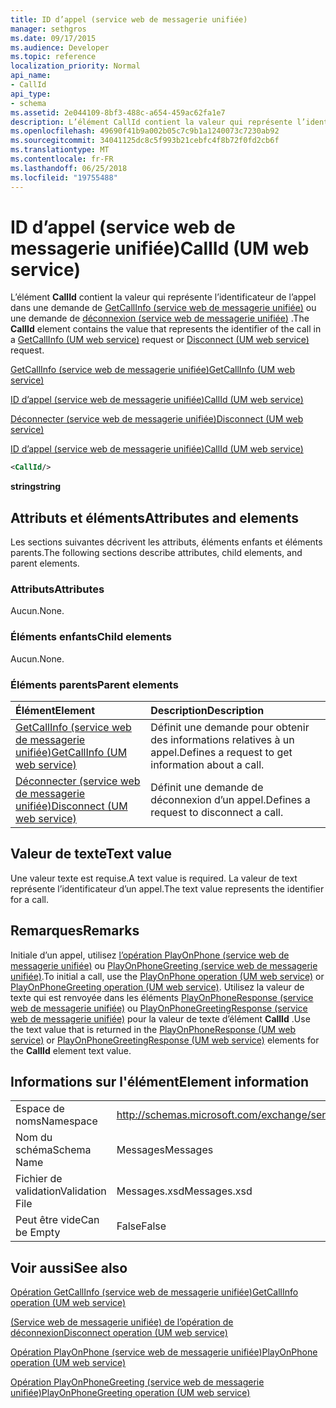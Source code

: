 ```yaml
---
title: ID d’appel (service web de messagerie unifiée)
manager: sethgros
ms.date: 09/17/2015
ms.audience: Developer
ms.topic: reference
localization_priority: Normal
api_name:
- CallId
api_type:
- schema
ms.assetid: 2e044109-8bf3-488c-a654-459ac62fa1e7
description: L’élément CallId contient la valeur qui représente l’identificateur de l’appel dans une demande de (service web de messagerie unifiée) GetCallInfo ou d’une requête (service web de messagerie unifiée) de déconnexion.
ms.openlocfilehash: 49690f41b9a002b05c7c9b1a1240073c7230ab92
ms.sourcegitcommit: 34041125dc8c5f993b21cebfc4f8b72f0fd2cb6f
ms.translationtype: MT
ms.contentlocale: fr-FR
ms.lasthandoff: 06/25/2018
ms.locfileid: "19755488"
---
```

# <a name="callid-um-web-service"></a><span data-ttu-id="2d72b-103">ID d’appel (service web de messagerie unifiée)</span><span class="sxs-lookup"><span data-stu-id="2d72b-103">CallId (UM web service)</span></span>

<span data-ttu-id="2d72b-104">L’élément **CallId** contient la valeur qui représente l’identificateur de l’appel dans une demande de [GetCallInfo (service web de messagerie unifiée)](getcallinfo-um-web-service.md) ou une demande de [déconnexion (service web de messagerie unifiée)](disconnect-um-web-service.md) .</span><span class="sxs-lookup"><span data-stu-id="2d72b-104">The **CallId** element contains the value that represents the identifier of the call in a [GetCallInfo (UM web service)](getcallinfo-um-web-service.md) request or [Disconnect (UM web service)](disconnect-um-web-service.md) request.</span></span> 
  
[<span data-ttu-id="2d72b-105">GetCallInfo (service web de messagerie unifiée)</span><span class="sxs-lookup"><span data-stu-id="2d72b-105">GetCallInfo (UM web service)</span></span>](getcallinfo-um-web-service.md)
  
[<span data-ttu-id="2d72b-106">ID d’appel (service web de messagerie unifiée)</span><span class="sxs-lookup"><span data-stu-id="2d72b-106">CallId (UM web service)</span></span>](callid-um-web-service.md)
  
[<span data-ttu-id="2d72b-107">Déconnecter (service web de messagerie unifiée)</span><span class="sxs-lookup"><span data-stu-id="2d72b-107">Disconnect (UM web service)</span></span>](disconnect-um-web-service.md)
  
[<span data-ttu-id="2d72b-108">ID d’appel (service web de messagerie unifiée)</span><span class="sxs-lookup"><span data-stu-id="2d72b-108">CallId (UM web service)</span></span>](callid-um-web-service.md)
  
```xml
<CallId/>
```

 <span data-ttu-id="2d72b-109">**string**</span><span class="sxs-lookup"><span data-stu-id="2d72b-109">**string**</span></span>
## <a name="attributes-and-elements"></a><span data-ttu-id="2d72b-110">Attributs et éléments</span><span class="sxs-lookup"><span data-stu-id="2d72b-110">Attributes and elements</span></span>

<span data-ttu-id="2d72b-111">Les sections suivantes décrivent les attributs, éléments enfants et éléments parents.</span><span class="sxs-lookup"><span data-stu-id="2d72b-111">The following sections describe attributes, child elements, and parent elements.</span></span>
  
### <a name="attributes"></a><span data-ttu-id="2d72b-112">Attributs</span><span class="sxs-lookup"><span data-stu-id="2d72b-112">Attributes</span></span>

<span data-ttu-id="2d72b-113">Aucun.</span><span class="sxs-lookup"><span data-stu-id="2d72b-113">None.</span></span>
  
### <a name="child-elements"></a><span data-ttu-id="2d72b-114">Éléments enfants</span><span class="sxs-lookup"><span data-stu-id="2d72b-114">Child elements</span></span>

<span data-ttu-id="2d72b-115">Aucun.</span><span class="sxs-lookup"><span data-stu-id="2d72b-115">None.</span></span>
  
### <a name="parent-elements"></a><span data-ttu-id="2d72b-116">Éléments parents</span><span class="sxs-lookup"><span data-stu-id="2d72b-116">Parent elements</span></span>

|<span data-ttu-id="2d72b-117">**Élément**</span><span class="sxs-lookup"><span data-stu-id="2d72b-117">**Element**</span></span>|<span data-ttu-id="2d72b-118">**Description**</span><span class="sxs-lookup"><span data-stu-id="2d72b-118">**Description**</span></span>|
|:-----|:-----|
|[<span data-ttu-id="2d72b-119">GetCallInfo (service web de messagerie unifiée)</span><span class="sxs-lookup"><span data-stu-id="2d72b-119">GetCallInfo (UM web service)</span></span>](getcallinfo-um-web-service.md) <br/> |<span data-ttu-id="2d72b-120">Définit une demande pour obtenir des informations relatives à un appel.</span><span class="sxs-lookup"><span data-stu-id="2d72b-120">Defines a request to get information about a call.</span></span>  <br/> |
|[<span data-ttu-id="2d72b-121">Déconnecter (service web de messagerie unifiée)</span><span class="sxs-lookup"><span data-stu-id="2d72b-121">Disconnect (UM web service)</span></span>](disconnect-um-web-service.md) <br/> |<span data-ttu-id="2d72b-122">Définit une demande de déconnexion d’un appel.</span><span class="sxs-lookup"><span data-stu-id="2d72b-122">Defines a request to disconnect a call.</span></span>  <br/> |
   
## <a name="text-value"></a><span data-ttu-id="2d72b-123">Valeur de texte</span><span class="sxs-lookup"><span data-stu-id="2d72b-123">Text value</span></span>

<span data-ttu-id="2d72b-124">Une valeur texte est requise.</span><span class="sxs-lookup"><span data-stu-id="2d72b-124">A text value is required.</span></span> <span data-ttu-id="2d72b-125">La valeur de text représente l’identificateur d’un appel.</span><span class="sxs-lookup"><span data-stu-id="2d72b-125">The text value represents the identifier for a call.</span></span>
  
## <a name="remarks"></a><span data-ttu-id="2d72b-126">Remarques</span><span class="sxs-lookup"><span data-stu-id="2d72b-126">Remarks</span></span>

<span data-ttu-id="2d72b-127">Initiale d’un appel, utilisez [l’opération PlayOnPhone (service web de messagerie unifiée)](playonphone-operation-um-web-service.md) ou [PlayOnPhoneGreeting (service web de messagerie unifiée)](playonphonegreeting-operation-um-web-service.md).</span><span class="sxs-lookup"><span data-stu-id="2d72b-127">To initial a call, use the [PlayOnPhone operation (UM web service)](playonphone-operation-um-web-service.md) or [PlayOnPhoneGreeting operation (UM web service)](playonphonegreeting-operation-um-web-service.md).</span></span> <span data-ttu-id="2d72b-128">Utilisez la valeur de texte qui est renvoyée dans les éléments [PlayOnPhoneResponse (service web de messagerie unifiée)](playonphoneresponse-um-web-service.md) ou [PlayOnPhoneGreetingResponse (service web de messagerie unifiée)](playonphonegreetingresponse-um-web-service.md) pour la valeur de texte d’élément **CallId** .</span><span class="sxs-lookup"><span data-stu-id="2d72b-128">Use the text value that is returned in the [PlayOnPhoneResponse (UM web service)](playonphoneresponse-um-web-service.md) or [PlayOnPhoneGreetingResponse (UM web service)](playonphonegreetingresponse-um-web-service.md) elements for the **CallId** element text value.</span></span> 
  
## <a name="element-information"></a><span data-ttu-id="2d72b-129">Informations sur l'élément</span><span class="sxs-lookup"><span data-stu-id="2d72b-129">Element information</span></span>

|||
|:-----|:-----|
|<span data-ttu-id="2d72b-130">Espace de noms</span><span class="sxs-lookup"><span data-stu-id="2d72b-130">Namespace</span></span>  <br/> |http://schemas.microsoft.com/exchange/services/2006/messages  <br/> |
|<span data-ttu-id="2d72b-131">Nom du schéma</span><span class="sxs-lookup"><span data-stu-id="2d72b-131">Schema Name</span></span>  <br/> |<span data-ttu-id="2d72b-132">Messages</span><span class="sxs-lookup"><span data-stu-id="2d72b-132">Messages</span></span>  <br/> |
|<span data-ttu-id="2d72b-133">Fichier de validation</span><span class="sxs-lookup"><span data-stu-id="2d72b-133">Validation File</span></span>  <br/> |<span data-ttu-id="2d72b-134">Messages.xsd</span><span class="sxs-lookup"><span data-stu-id="2d72b-134">Messages.xsd</span></span>  <br/> |
|<span data-ttu-id="2d72b-135">Peut être vide</span><span class="sxs-lookup"><span data-stu-id="2d72b-135">Can be Empty</span></span>  <br/> |<span data-ttu-id="2d72b-136">False</span><span class="sxs-lookup"><span data-stu-id="2d72b-136">False</span></span>  <br/> |
   
## <a name="see-also"></a><span data-ttu-id="2d72b-137">Voir aussi</span><span class="sxs-lookup"><span data-stu-id="2d72b-137">See also</span></span>



[<span data-ttu-id="2d72b-138">Opération GetCallInfo (service web de messagerie unifiée)</span><span class="sxs-lookup"><span data-stu-id="2d72b-138">GetCallInfo operation (UM web service)</span></span>](getcallinfo-operation-um-web-service.md)
  
[<span data-ttu-id="2d72b-139">(Service web de messagerie unifiée) de l’opération de déconnexion</span><span class="sxs-lookup"><span data-stu-id="2d72b-139">Disconnect operation (UM web service)</span></span>](disconnect-operation-um-web-service.md)
  
[<span data-ttu-id="2d72b-140">Opération PlayOnPhone (service web de messagerie unifiée)</span><span class="sxs-lookup"><span data-stu-id="2d72b-140">PlayOnPhone operation (UM web service)</span></span>](playonphone-operation-um-web-service.md)
  
[<span data-ttu-id="2d72b-141">Opération PlayOnPhoneGreeting (service web de messagerie unifiée)</span><span class="sxs-lookup"><span data-stu-id="2d72b-141">PlayOnPhoneGreeting operation (UM web service)</span></span>](playonphonegreeting-operation-um-web-service.md)

